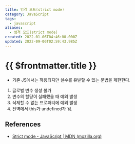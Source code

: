 ```yaml
---
title: 엄격 모드(strict mode)
category: JavaScript
tags:
  - javascript
aliases:
  - 엄격 모드(strict mode)
created: 2022-01-06T04:46:00.000Z
updated: 2022-09-06T02:59:43.985Z
---
```


# {{ $frontmatter.title }}

- 기존 JS에서는 허용되지만 실수를 유발할 수 있는 문법을 제한한다.

1. 글로벌 변수 생성 불가
2. 변수의 할당이 실패했을 때 예외 발생
3. 삭제할 수 없는 프로퍼티에 예외 발생
4. 전역에서 this가 undefined가 됨.

## References

- [Strict mode - JavaScript | MDN (mozilla.org)](https://developer.mozilla.org/ko/docs/Web/JavaScript/Reference/Strict_mode)
